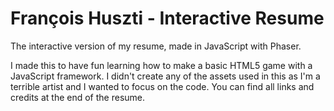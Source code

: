 # François Huszti - Interactive Resume

The interactive version of my resume, made in JavaScript with Phaser.

I made this to have fun learning how to make a basic HTML5 game with a JavaScript framework.
I didn't create any of the assets used in this as I'm a terrible artist and I wanted to focus on the code. You can find all links and credits at the end of the resume.
